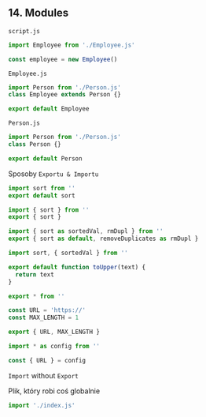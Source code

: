 ## 14. Modules

`script.js`

```js
import Employee from './Employee.js'

const employee = new Employee()
```

`Employee.js`

```js
import Person from './Person.js'
class Employee extends Person {}

export default Employee
```

`Person.js`

```js
import Person from './Person.js'
class Person {}

export default Person
```

Sposoby `Exportu & Importu`

```js
import sort from ''
export default sort
```

```js
import { sort } from ''
export { sort }
```

```js
import { sort as sortedVal, rmDupl } from ''
export { sort as default, removeDuplicates as rmDupl }
```

```js
import sort, { sortedVal } from ''
```

```js
export default function toUpper(text) {
  return text
}
```

```js
export * from ''
```

```js
const URL = 'https://'
const MAX_LENGTH = 1

export { URL, MAX_LENGTH }

import * as config from ''

const { URL } = config
```

`Import` without `Export`

Plik, który robi coś globalnie

```js
import './index.js'
```
